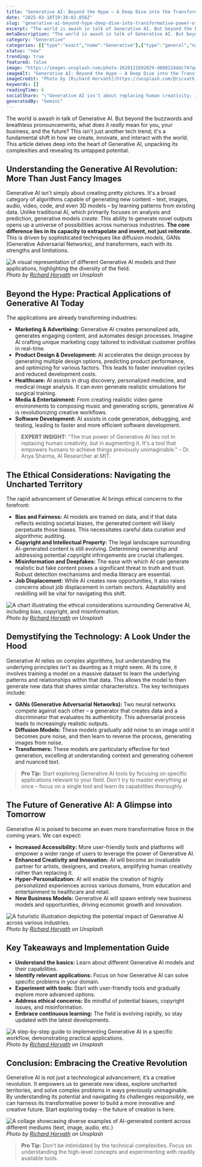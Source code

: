 ```yaml
---
title: "Generative AI: Beyond the Hype – A Deep Dive into the Transformative Power of Creation"
date: "2025-03-18T19:38:02.056Z"
slug: "generative-ai-beyond-hype-deep-dive-into-transformative-power-of-creation"
excerpt: "The world is awash in talk of Generative AI. But beyond the buzzwords and breathless pronouncements, what does it really mean for you, your business, and the future? This isn't just another tech trend; it's a fundamental shift in how we create, innovate, and interact with the world.  This article delves deep into the heart of Generative AI, unpacking its complexities and revealing its untapped potential."
metaDescription: "The world is awash in talk of Generative AI. But beyond the buzzwords and breathless pronouncements, what does it really mean for you, your business, and t..."
category: "Generative"
categories: [{"type":"exact","name":"Generative"},{"type":"general","name":"Artificial Intelligence"},{"type":"medium","name":"Machine Learning"},{"type":"specific","name":"Deep Learning"},{"type":"niche","name":"Transformer Networks"}]
status: "new"
trending: true
featured: false
image: "https://images.unsplash.com/photo-1620121692029-d088224ddc74?q=85&w=1200&fit=max&fm=webp&auto=compress"
imageAlt: "Generative AI: Beyond the Hype – A Deep Dive into the Transformative Power of Creation"
imageCredit: "Photo by [Richard Horvath](https://unsplash.com/@ricvath) on Unsplash"
keywords: []
readingTime: 6
socialShare: "\"Generative AI isn't about replacing human creativity; it's about augmenting it – a powerful tool for a more innovative future.\""
generatedBy: "Gemini"
---
```




The world is awash in talk of Generative AI. But beyond the buzzwords and breathless pronouncements, what does it *really* mean for you, your business, and the future? This isn't just another tech trend; it's a fundamental shift in how we create, innovate, and interact with the world.  This article delves deep into the heart of Generative AI, unpacking its complexities and revealing its untapped potential.

## Understanding the Generative AI Revolution: More Than Just Fancy Images

Generative AI isn't simply about creating pretty pictures.  It's a broad category of algorithms capable of generating new content – text, images, audio, video, code, and even 3D models –  by learning patterns from existing data.  Unlike traditional AI, which primarily focuses on analysis and prediction, generative models *create*. This ability to generate novel outputs opens up a universe of possibilities across numerous industries.  **The core difference lies in its capacity to extrapolate and invent, not just reiterate.**  This is driven by sophisticated techniques like diffusion models, GANs (Generative Adversarial Networks), and transformers, each with its strengths and limitations.

![A visual representation of different Generative AI models and their applications, highlighting the diversity of the field.](https://images.unsplash.com/photo-1619472351888-f844a0b33f5b?q=85&w=1200&fit=max&fm=webp&auto=compress)
*Photo by [Richard Horvath](https://unsplash.com/@ricvath) on Unsplash*

## Beyond the Hype:  Practical Applications of Generative AI Today

The applications are already transforming industries:

* **Marketing & Advertising:**  Generative AI creates personalized ads, generates engaging content, and automates design processes.  Imagine AI crafting unique marketing copy tailored to individual customer profiles in real-time.
* **Product Design & Development:**  AI accelerates the design process by generating multiple design options, predicting product performance, and optimizing for various factors. This leads to faster innovation cycles and reduced development costs.
* **Healthcare:**  AI assists in drug discovery, personalized medicine, and medical image analysis.  It can even generate realistic simulations for surgical training.
* **Media & Entertainment:**  From creating realistic video game environments to composing music and generating scripts, generative AI is revolutionizing creative workflows.
* **Software Development:**  AI assists in code generation, debugging, and testing, leading to faster and more efficient software development.

> **EXPERT INSIGHT:**  "The true power of Generative AI lies not in replacing human creativity, but in augmenting it. It's a tool that empowers humans to achieve things previously unimaginable." – Dr. Anya Sharma, AI Researcher at MIT.

## The Ethical Considerations: Navigating the Uncharted Territory

The rapid advancement of Generative AI brings ethical concerns to the forefront:

* **Bias and Fairness:**  AI models are trained on data, and if that data reflects existing societal biases, the generated content will likely perpetuate those biases. This necessitates careful data curation and algorithmic auditing.
* **Copyright and Intellectual Property:**  The legal landscape surrounding AI-generated content is still evolving.  Determining ownership and addressing potential copyright infringements are crucial challenges.
* **Misinformation and Deepfakes:**  The ease with which AI can generate realistic but fake content poses a significant threat to truth and trust.  Robust detection mechanisms and media literacy are essential.
* **Job Displacement:**  While AI creates new opportunities, it also raises concerns about job displacement in certain sectors.  Adaptability and reskilling will be vital for navigating this shift.

![A chart illustrating the ethical considerations surrounding Generative AI, including bias, copyright, and misinformation.](https://images.unsplash.com/photo-1619472376731-3ca648a34b69?q=85&w=1200&fit=max&fm=webp&auto=compress)
*Photo by [Richard Horvath](https://unsplash.com/@ricvath) on Unsplash*

## Demystifying the Technology: A Look Under the Hood

Generative AI relies on complex algorithms, but understanding the underlying principles isn't as daunting as it might seem.  At its core, it involves training a model on a massive dataset to learn the underlying patterns and relationships within that data. This allows the model to then generate new data that shares similar characteristics.  The key techniques include:

* **GANs (Generative Adversarial Networks):**  Two neural networks compete against each other – a generator that creates data and a discriminator that evaluates its authenticity.  This adversarial process leads to increasingly realistic outputs.
* **Diffusion Models:**  These models gradually add noise to an image until it becomes pure noise, and then learn to reverse the process, generating images from noise.
* **Transformers:**  These models are particularly effective for text generation, excelling at understanding context and generating coherent and nuanced text.

> **Pro Tip:**  Start exploring Generative AI tools by focusing on specific applications relevant to your field.  Don't try to master everything at once – focus on a single tool and learn its capabilities thoroughly.

## The Future of Generative AI:  A Glimpse into Tomorrow

Generative AI is poised to become an even more transformative force in the coming years. We can expect:

* **Increased Accessibility:**  More user-friendly tools and platforms will empower a wider range of users to leverage the power of Generative AI.
* **Enhanced Creativity and Innovation:**  AI will become an invaluable partner for artists, designers, and creators, amplifying human creativity rather than replacing it.
* **Hyper-Personalization:**  AI will enable the creation of highly personalized experiences across various domains, from education and entertainment to healthcare and retail.
* **New Business Models:**  Generative AI will spawn entirely new business models and opportunities, driving economic growth and innovation.

![A futuristic illustration depicting the potential impact of Generative AI across various industries.](https://images.unsplash.com/photo-1620121684840-edffcfc4b878?q=85&w=1200&fit=max&fm=webp&auto=compress)
*Photo by [Richard Horvath](https://unsplash.com/@ricvath) on Unsplash*

## Key Takeaways and Implementation Guide

* **Understand the basics:** Learn about different Generative AI models and their capabilities.
* **Identify relevant applications:**  Focus on how Generative AI can solve specific problems in your domain.
* **Experiment with tools:**  Start with user-friendly tools and gradually explore more advanced options.
* **Address ethical concerns:**  Be mindful of potential biases, copyright issues, and misinformation.
* **Embrace continuous learning:**  The field is evolving rapidly, so stay updated with the latest developments.

![A step-by-step guide to implementing Generative AI in a specific workflow, demonstrating practical applications.](https://images.unsplash.com/photo-1620120966883-d977b57a96ec?q=85&w=1200&fit=max&fm=webp&auto=compress)
*Photo by [Richard Horvath](https://unsplash.com/@ricvath) on Unsplash*

## Conclusion: Embracing the Creative Revolution

Generative AI is not just a technological advancement; it’s a creative revolution. It empowers us to generate new ideas, explore uncharted territories, and solve complex problems in ways previously unimaginable.  By understanding its potential and navigating its challenges responsibly, we can harness its transformative power to build a more innovative and creative future.  Start exploring today – the future of creation is here.

![A collage showcasing diverse examples of AI-generated content across different mediums (text, image, audio, etc.)](https://images.unsplash.com/photo-1620121692029-d088224ddc74?q=85&w=1200&fit=max&fm=webp&auto=compress)
*Photo by [Richard Horvath](https://unsplash.com/@ricvath) on Unsplash*

> **Pro Tip:**  Don't be intimidated by the technical complexities.  Focus on understanding the high-level concepts and experimenting with readily available tools.



<div class="reading-progress-container">
  <div id="reading-progress" class="reading-progress"></div>
</div>
